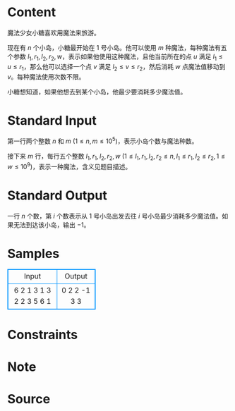 
# Content

魔法少女小糖喜欢用魔法来旅游。

现在有 $n$ 个小岛，小糖最开始在 $1$ 号小岛。他可以使用 $m$ 种魔法，每种魔法有五个参数 $l_1,r_1,l_2,r_2,w$，表示如果他使用这种魔法，且他当前所在的点 $u$ 满足 $l_1 \le u \le r_1$，那么他可以选择一个点 $v$ 满足 $l_2 \le v \le r_2$，然后消耗 $w$ 点魔法值移动到 $v$。每种魔法使用次数不限。

小糖想知道，如果他想去到某个小岛，他最少要消耗多少魔法值。

# Standard Input

第一行两个整数 $n$ 和 $m$ ($1 \le n,m \le 10^5$)，表示小岛个数与魔法种数。

接下来 $m$ 行，每行五个整数 $l_1,r_1,l_2,r_2,w$ ($1 \le l_1,r_1,l_2,r_2 \le n, l_1 \le r_1, l_2 \le r_2, 1 \le w \le 10^9$)，表示一种魔法，含义见题目描述。

# Standard Output

一行 $n$ 个数，第 $i$ 个数表示从 $1$ 号小岛出发去往 $i$ 号小岛最少消耗多少魔法值。如果无法到达该小岛，输出 $-1$。

# Samples

<style>
        table,table tr th, table tr td { border:1px solid #0094ff; }
        table { width: 200px; min-height: 25px; line-height: 25px; text-align: center; border-collapse: collapse;}   
    </style>
<table>
	<tr>
		<td>Input</td>
		<td>Output</td>
	</tr>
<tr><td>6 2
1 3 1 3 2
2 3 5 6 1</td><td>0 2 2 -1 3 3</td></tr></table>


# Constraints



# Note



# Source


